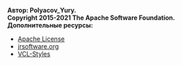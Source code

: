 **Автор: Polyacov_Yury.**  
**Copyright 2015-2021 The Apache Software Foundation.**  
**Дополнительные ресурсы:**
* [Apache License](http://www.apache.org/licenses/)
* [jrsoftware.org](http://jrsoftware.org/)
* [VCL-Styles](https://github.com/RRUZ/vcl-styles-plugins)
